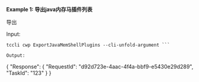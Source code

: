 **Example 1: 导出java内存马插件列表**

导出

Input: 

```
tccli cwp ExportJavaMemShellPlugins --cli-unfold-argument ```

Output: 
```
{
    "Response": {
        "RequestId": "d92d723e-4aac-4f4a-bbf9-e5430e29d289",
        "TaskId": "123"
    }
}
```

